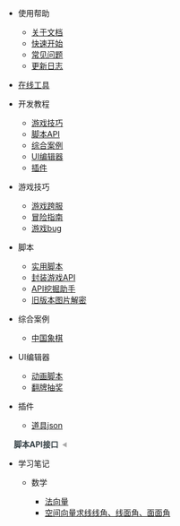* 使用帮助

  * [关于文档](README.md)
  * [快速开始](/docs/help/quickstart.md)
  * [常见问题](/docs/questions.md)
  * [更新日志](/docs/changelog.md)

<style>
  summary {
    margin-left: 16px;
    width: fit-content;
    direction: rtl;
    color:#aaa;
  };
</style>

* [在线工具](/tools/README.md)



* 开发教程

  * [游戏技巧](/docs/development/contents.md#游戏技巧)
  * [脚本API](/docs/development/contents.md#脚本API)
  * [综合案例](/docs/development/contents.md#综合案例)
  * [UI编辑器](/docs/development/contents.md#UI编辑器)
  * [插件](/docs/development/contents.md#插件)

* 游戏技巧

  * [游戏跨服](/docs/development/skills/GameCrossService.md)
  * [冒险指南](/docs/development/skills/AdventureGuide.md)
  * [游戏bug](/docs/development/skills/GameBugs.md)


* 脚本

  * [实用脚本](/docs/development/script/UsefulScript.md)
  * [封装游戏API](/docs/development/script/EncapsulatedAPI.md)
  * [API挖掘助手](/docs/development/script/APIMiningAssistant.md)
  * [旧版本图片解密](/docs/development/script/ImgDec.md)


* 综合案例

  * [中国象棋](/docs/development/case/ChineseChess.md)


* UI编辑器

  * [动画脚本](/docs/development/UI/AnimationScript.md)
  * [翻牌抽奖](/docs/development/UI/FlopDraw.md)


* 插件

  * [道具json](/docs/development/plugin/itemJson.md)


<details>
<summary><span style="color: #364146;font-weight: 700;">脚本API接口</span></summary>

* 
  * [接口使用说明](/docs/API/README.md)
  * [事件系统 Event](/docs/API/event.md)
  * [世界管理 World](/docs/API/world.md)
  * [游戏管理 Game](/docs/API/game.md)
  * [方块管理 Block](/docs/API/block.md)
  * [游戏Actor接口 Actor](/docs/API/actor.md)
  * [游戏玩家接口 Player](/docs/API/player.md)
  * [游戏生物接口 Creature](/docs/API/creature.md)
  * [规则列表 GameRule](/docs/API/gamerule.md)
  * [UI管理 UI](/docs/API/ui.md)
  * [区域管理 Area](/docs/API/area.md)
  * [聊天系统 Chat](/docs/API/chat.md)
  * [组队管理 Team](/docs/API/team.md)
  * [道具管理 Item](/docs/API/item.md)
  * [背包管理 Backpack](/docs/API/backpack.md)
  * [背包管理 Backpack](/docs/API/backpack.md)
  * [变量库设置 VarLib](/docs/API/VarLib.md)
  * [小地图管理 Mapmark](/docs/API/mapmark.md)
  * [出生点管理 Spawnport](/docs/API/spawnport.md)
  * [计时器管理 MiniTimer](/docs/API/minitimer.md)
  * [文字板管理 graphics](/docs/API/graphics.md)
  * [函数监听管理 listenparam](/docs/API/listenparam.md)
  * [变量组管理接口 Valuegroup](/docs/API/valuegroup.md)
  * [自定义UI管理接口 coustomui](/docs/API/coustomui.md)
  * [显示板管理接口 displayboard](/docs/API/displayboard.md)
  * [脚本常见问题](/docs/API/questions.md)
  * [接口常量列表](/docs/API/global.md)

</details>

* 学习笔记

  * 数学

    * [法向量](/docs/notes/math/20220703.md)
    * [空间向量求线线角、线面角、面面角](/docs/notes/math/20220704.md)
